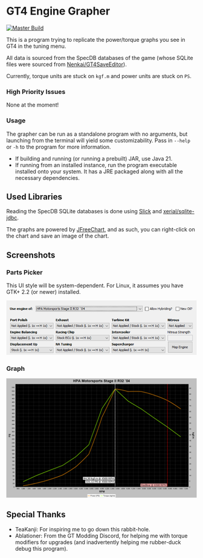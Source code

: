 # GT4 Engine Grapher

[![Master Build](https://github.com/MF42-DZH/GT4EngineGrapher/actions/workflows/main.yml/badge.svg)](https://github.com/MF42-DZH/GT4EngineGrapher/actions/workflows/main.yml)

This is a program trying to replicate the power/torque graphs you see in GT4 in the tuning menu.

All data is sourced from the SpecDB databases of the game (whose SQLite files were sourced from [Nenkai/GT4SaveEditor](https://github.com/Nenkai/GT4SaveEditor)).

Currently, torque units are stuck on `kgf.m` and power units are stuck on `PS`.

### High Priority Issues

None at the moment!

### Usage

The grapher can be run as a standalone program with no arguments, but launching from the terminal will yield some customizability. Pass in `--help` or `-h` to the program for more information.

- If building and running (or running a prebuilt) JAR, use Java 21.
- If running from an installed instance, run the program executable installed onto your system. It has a JRE packaged along with all the necessary dependencies.

## Used Libraries

Reading the SpecDB SQLite databases is done using [Slick](https://scala-slick.org/) and [xerial/sqlite-jdbc](https://github.com/xerial/sqlite-jdbc).

The graphs are powered by [JFreeChart](https://www.jfree.org/jfreechart/), and as such, you can right-click on the chart and save an image of the chart.

## Screenshots

### Parts Picker

This UI style will be system-dependent. For Linux, it assumes you have GTK+ 2.2 (or newer) installed.

![Parts Picker](https://raw.githubusercontent.com/MF42-DZH/GT4EngineGrapher/dev/img/PartsPicker.png)

### Graph

![Torque / power graph for the HPA Stage II R32](https://raw.githubusercontent.com/MF42-DZH/GT4EngineGrapher/dev/img/EngineGraph.png)

## Special Thanks

- TeaKanji: For inspiring me to go down this rabbit-hole.
- Ablationer: From the GT Modding Discord, for helping me with torque modifiers for upgrades (and inadvertently helping me rubber-duck debug this program).
